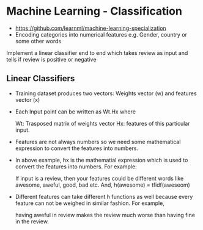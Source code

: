 # Machine Learning - Classification

- https://github.com/learnml/machine-learning-specialization
- Encoding categories into numerical features e.g. Gender, country or some other words

Implement a linear classifier end to end which takes review as input and tells if review is positive or negative

## Linear Classifiers
- Training dataset produces two vectors: Weights vector (w) and features vector (x)
- Each Input point can be written as Wt.Hx where

    Wt: Trasposed matrix of weights vector
    Hx: features of this particular input.

- Features are not always numbers so we need some mathematical expression to convert the features into numbers.
- In above example, hx is the mathematial expression which is used to convert the features into numbers. For example:

    If input is a review, then your features could be different words like awesome, aweful, good, bad etc.
    And, h(awesome) = tfidf(aweseom)

- Different features can take different h functions as well because every feature can not be weighed in similar fashion. For example,

    having aweful in review makes the review much worse than having fine in the review.

